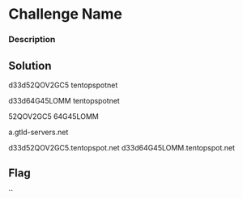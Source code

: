 # Challenge Name

### Description

## Solution

d33d52QOV2GC5
tentopspotnet


d33d64G45LOMM
tentopspotnet

52QOV2GC5
64G45LOMM

a.gtld-servers.net

d33d52QOV2GC5.tentopspot.net
d33d64G45LOMM.tentopspot.net

## Flag
``
